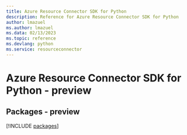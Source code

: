 ```yaml
---
title: Azure Resource Connector SDK for Python
description: Reference for Azure Resource Connector SDK for Python
author: lmazuel
ms.author: lmazuel
ms.data: 02/13/2023
ms.topic: reference
ms.devlang: python
ms.service: resourceconnector
---
```

# Azure Resource Connector SDK for Python - preview
## Packages - preview
[!INCLUDE [packages](resource-connector-index.md)]